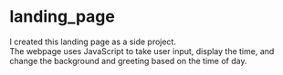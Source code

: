# landing_page
I created this landing page as a side project. <br>
The webpage uses JavaScript to take user input, display the time, and change the background and greeting based on the time of day. 
